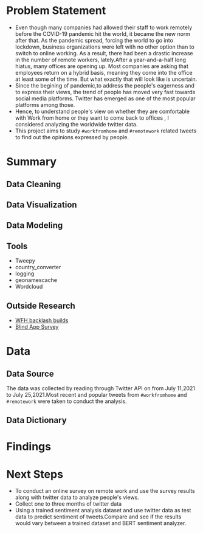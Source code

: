 # **Problem Statement**

* Even though many companies had allowed their staff to work remotely before the COVID-19 pandemic hit the world, it became the new norm after that. As the pandemic spread, forcing the world to go into lockdown, business organizations were left with no other option than to switch to online working. As a result, there had been a drastic increase in the number of remote workers, lately.After a year-and-a-half long hiatus, many offices are opening up. Most companies are asking that employees return on a hybrid basis, meaning they come into the office at least some of the time. But what exactly that will look like is uncertain.
* Since the begining of pandemic,to address the people's eagerness and to express their views, the trend of people has moved very fast towards social media platforms. Twitter has emerged as one of the most popular platforms among those. 
* Hence, to understand people's view on whether they are  comfortable with Work from home or they want to come back to offices , I considered analyzing the worldwide  twitter data.
* This project aims to study `#workfromhome` and `#remotework` related tweets to find out the opinions expressed by people.

# **Summary**

## Data Cleaning 

## Data Visualization

## Data Modeling

## Tools
   * Tweepy
   * country_converter
   * logging
   * geonamescache
   * Wordcloud
   
## Outside Research
* [WFH backlash builds](https://www.linkedin.com/news/story/wfh-backlash-builds-from-bosses-5498634/)
* [Blind App Survey](https://www.forbes.com/sites/jackkelly/2021/05/21/survey-asks-employees-at-top-us-companies-if-theyd-give-up-30000-to-work-from-home-the-answers-may-surprise-you/?sh=190963de330f)
# Data

## **Data Source**
The data was collected by reading through Twitter API on from July 11,2021 to July 25,2021.Most recent and popular tweets from `#workfromhome`   and `#remotework` were taken to conduct the analysis.

## **Data Dictionary**

# **Findings**

# **Next Steps**
* To conduct an online survey on remote work and use the survey results  along with twitter data to analyze people's views.
* Collect one to three months of twitter data 
* Using a trained sentiment analysis dataset and use twitter data as test data to predict sentiment of tweets.Compare and see if the results would vary between a trained dataset and BERT sentiment analyzer.